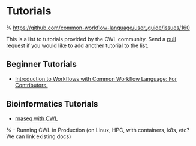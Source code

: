 # Tutorials

% https://github.com/common-workflow-language/user_guide/issues/160

This is a list to tutorials provided by the CWL community. Send a
[pull request](https://github.com/common-workflow-language/user_guide/)
if you would like to add another tutorial to the list.

## Beginner Tutorials

- [Introduction to Workflows with Common Workflow Language: For Contributors.](https://carpentries-incubator.github.io/cwl-novice-tutorial/)

## Bioinformatics Tutorials

- [rnaseq with CWL](https://github.com/arvados/rnaseq-cwl-training)

% - Running CWL in Production (on Linux, HPC, with containers, k8s, etc? We can link existing docs)
